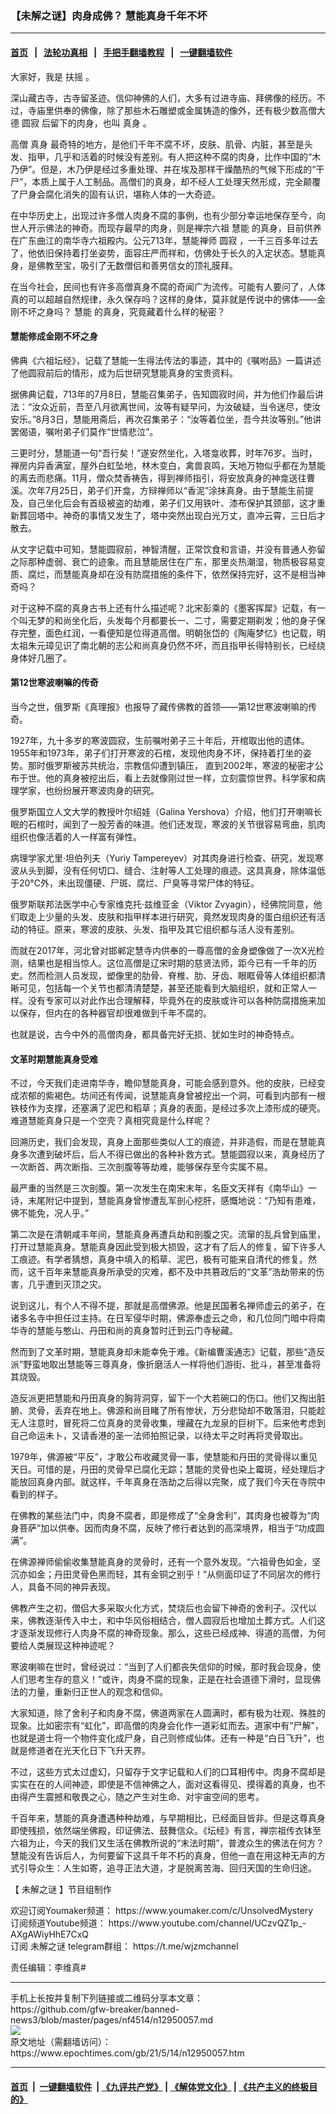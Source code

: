 ### 【未解之谜】肉身成佛？ 慧能真身千年不坏
------------------------

#### [首页](https://github.com/gfw-breaker/banned-news3/blob/master/README.md) &nbsp;&nbsp;|&nbsp;&nbsp; [法轮功真相](https://github.com/begood0513/basic/blob/master/README.md)  &nbsp;&nbsp;|&nbsp;&nbsp; [手把手翻墙教程](https://github.com/gfw-breaker/guides/wiki)  &nbsp;&nbsp;|&nbsp;&nbsp; [一键翻墙软件](https://github.com/gfw-breaker/nogfw/blob/master/README.md)  



<div><p>
 大家好，我是
 <ok href="https://www.epochtimes.com/gb/tag/%E6%89%B6%E6%91%87.html">
  扶摇
 </ok>
 。
</p>
<p>
 深山藏古寺，古寺留圣迹。信仰神佛的人们，大多有过进寺庙、拜佛像的经历。不过，寺庙里供奉的佛像，除了那些木石雕塑或金属铸造的像外，还有极少数高僧大德
 <ok href="https://www.epochtimes.com/gb/tag/%E5%9C%86%E5%AF%82.html">
  圆寂
 </ok>
 后留下的肉身，也叫
 <ok href="https://www.epochtimes.com/gb/tag/%E7%9C%9F%E8%BA%AB.html">
  真身
 </ok>
 。
</p>
<p>
 高僧
 <ok href="https://www.epochtimes.com/gb/tag/%E7%9C%9F%E8%BA%AB.html">
  真身
 </ok>
 最奇特的地方，是他们千年不腐不坏，皮肤、肌骨、内脏，甚至是头发、指甲，几乎和活着的时候没有差别。有人把这种不腐的肉身，比作中国的“木乃伊”。但是，木乃伊是经过多重处理、并在埃及那样干燥酷热的气候下形成的“干尸”，本质上属于人工制品。高僧们的真身，却不经人工处理天然形成，完全颠覆了尸身会腐化消失的固有认识，堪称人体的一大奇迹。
</p>
<p>
 <center>
  <center>
  </center>
 </center>
 在中华历史上，出现过许多僧人肉身不腐的事例，也有少部分幸运地保存至今，向世人开示佛法的神奇。而现存最早的肉身，则是禅宗六祖
 <ok href="https://www.epochtimes.com/gb/tag/%E6%85%A7%E8%83%BD.html">
  慧能
 </ok>
 的真身，目前供养在广东曲江的南华寺六祖殿内。公元713年，慧能禅师
 <ok href="https://www.epochtimes.com/gb/tag/%E5%9C%86%E5%AF%82.html">
  圆寂
 </ok>
 ，一千三百多年过去了，他依旧保持着打坐姿势，面容庄严而祥和，仿佛处于长久的入定状态。慧能真身，是佛教至宝，吸引了无数僧侣和善男信女的顶礼膜拜。
</p>
<p>
 在当今社会，民间也有许多高僧真身不腐的奇闻广为流传。可能有人要问了，人体真的可以超越自然规律，永久保存吗？这样的身体，莫非就是传说中的佛体——金刚不坏之身吗？
 <ok href="https://www.epochtimes.com/gb/tag/%E6%85%A7%E8%83%BD.html">
  慧能
 </ok>
 的真身，究竟藏着什么样的秘密？
</p>
<h4>
 慧能修成金刚不坏之身
</h4>
<p>
 佛典《六祖坛经》，记载了慧能一生得法传法的事迹，其中的《嘱咐品》一篇讲述了他圆寂前后的情形，成为后世研究慧能真身的宝贵资料。
</p>
<p>
 据佛典记载，713年的7月8日，慧能召集弟子，告知圆寂时间，并为他们作最后讲法：“汝众近前，吾至八月欲离世间，汝等有疑早问，为汝破疑，当令迷尽，使汝安乐。”8月3日，慧能用斋后，再次召集弟子：“汝等着位坐，吾今共汝等别。”他讲罢偈语，嘱咐弟子们莫作“世情悲泣”。
</p>
<p>
 三更时分，慧能道一句“吾行矣！”遂安然坐化，入塔龛收葬，时年76岁。当时，禅房内异香满室，屋外白虹坠地，林木变白，禽兽哀鸣，天地万物似乎都在为慧能的离去而悲痛。11月，僧众焚香祷告，得到禅师指引，将安放真身的神龛送往曹溪。次年7月25日，弟子们开龛，方辩禅师以“香泥”涂抹真身。由于慧能生前提及，自己坐化后会有首级被盗的劫难，弟子们又用铁叶、漆布保护其颈部，这才重新葬回塔中。神奇的事情又发生了，塔中突然出现白光万丈，直冲云霄，三日后才散去。
</p>
<p>
 从文字记载中可知，慧能圆寂前，神智清醒，正常饮食和言语，并没有普通人弥留之际那种虚弱、衰亡的迹象。而且慧能居住在广东，那里炎热潮湿，物质极容易变质、腐烂，而慧能真身却在没有防腐措施的条件下，依然保持完好，这不是相当神奇吗？
</p>
<p>
 对于这种不腐的真身古书上还有什么描述呢？北宋彭乘的《墨客挥犀》记载，有一个叫无梦的和尚坐化后，头发每个月都要长一、二寸，需要定期剃发；他的身子保存完整，面色红润，一看便知是位得道高僧。明朝张岱的《陶庵梦忆》也记载，明太祖朱元璋见识了南北朝的志公和尚真身仍然不坏，而且指甲长得特别长，已经绕身体好几圈了。
</p>
<h4>
 第12世寒波喇嘛的传奇
</h4>
<p>
 当今之世，俄罗斯《真理报》也报导了藏传佛教的首领——第12世寒波喇嘛的传奇。
</p>
<p>
 1927年，九十多岁的寒波圆寂，生前嘱咐弟子三十年后，开棺取出他的遗体。1955年和1973年，弟子们打开寒波的石棺，发现他肉身不坏，保持着打坐的姿势。那时俄罗斯被苏共统治，宗教信仰遭到镇压， 直到2002年，寒波的秘密才公布于世。他的真身被挖出后，看上去就像刚过世一样，立刻震惊世界。科学家和病理学家，也纷纷展开寒波肉身的研究。
</p>
<p>
 俄罗斯国立人文大学的教授叶尔绍娃（Galina Yershova）介绍，他们打开喇嘛长眠的石棺时，闻到了一股芳香的味道。他们还发现，寒波的关节很容易弯曲，肌肉组织也像活着的人一样富有弹性。
</p>
<p>
 病理学家尤里‧坦伯列夫（Yuriy Tampereyev）对其肉身进行检查、研究，发现寒波从头到脚，没有任何切口、缝合、注射等人工处理的痕迹。这具真身，除体温低于20°C外，未出现僵硬、尸斑、腐烂、尸臭等寻常尸体的特征。
</p>
<p>
 俄罗斯联邦法医学中心专家维克托‧兹维亚金（Viktor Zvyagin），经佛院同意，他们取走上少量的头发、皮肤和指甲样本进行研究，竟然发现肉身的蛋白组织还有活动的特征。原来，寒波的皮肤、头发、指甲及其它组织都与活人没有差别。
</p>
<p>
 而就在2017年，河北曾对邯郸定慧寺内供奉的一尊高僧的金身塑像做了一次X光检测，结果也是相当惊人。这位高僧是辽宋时期的慈贤法师，距今已有一千年的历史。然而检测人员发现，塑像里的肋骨、脊椎、肋、牙齿、眼眶骨等人体组织都清晰可见，包括每一个关节也都清清楚楚，甚至还能看到大脑组织，就和正常人一样。没有专家可以对此作出合理解释，毕竟外在的皮肤或许可以各种防腐措施来加以保存，但内在的各种器官却很难做到千年不腐的。
</p>
<p>
 也就是说，古今中外的高僧肉身，都具备完好无损、犹如生时的神奇特点。
</p>
<h4>
 文革时期慧能真身受难
</h4>
<p>
 不过，今天我们走进南华寺，瞻仰慧能真身，可能会感到意外。他的皮肤，已经变成浓郁的紫褐色。坊间还有传闻，说慧能真身曾被挖出一个洞，可看到内部有一根铁枝作为支撑，还塞满了泥巴和稻草；真身的表面，是经过多次上漆形成的硬壳。难道慧能真身只是一个空壳？真相究竟是什么样呢？
</p>
<p>
 回溯历史，我们会发现，真身上面那些类似人工的痕迹，并非造假，而是在慧能真身多次遭到破坏后，后人不得已做出的各种补救方式。慧能圆寂以来，真身经历了一次断首、两次断指、三次剖腹等等劫难，能够保存至今实属不易。
</p>
<p>
 最严重的当然是三次剖腹。第一次发生在南宋末年，名臣文天祥有《南华山》一诗，末尾附记中提到，慧能真身曾惨遭乱军剖心挖肝，感慨地说：“乃知有患难，佛不能免，况人乎。”
</p>
<p>
 第二次是在清朝咸丰年间，慧能真身再遭兵劫和剖腹之灾。流窜的乱兵曾到庙里，打开过慧能真身。慧能真身因此受到极大损毁，这才有了后人的修复，留下许多人工痕迹。有学者猜想，真身中填入的稻草、泥巴，极有可能来自清代的修复。然而，这千百年来慧能真身所承受的灾难，都不及中共篡政后的“文革”浩劫带来的伤害，几乎遭到灭顶之灾。
</p>
<p>
 说到这儿，有个人不得不提，那就是高僧佛源。他是民国著名禅师虚云的弟子，在诸多名寺中担任过主持。在日军侵华时期，佛源奉虚云之命，和几位同门暗中将南华寺的慧能与憨山、丹田和尚的真身暂时迁到云门寺秘藏。
</p>
<p>
 然而到了文革时期，慧能真身却未能幸免于难。《新编曹溪通志》记载，那些“造反派”野蛮地取出慧能等三尊真身，像折磨活人一样将他们游街、批斗，甚至准备将其烧毁。
</p>
<p>
 造反派更把慧能和丹田真身的胸背洞穿，留下一个大若碗口的伤口。他们又掏出脏腑、灵骨，丢弃在地上。佛源和尚目睹了所有惨状，万分悲恸却不敢落泪，只能趁无人注意时，冒死将二位真身的灵骨收集，埋藏在九龙泉的巨树下。后来他考虑到自己命运未卜，又请香港的圣一法师拍照记录，以待太平之时再将灵骨取出。
</p>
<p>
 1979年，佛源被“平反”，才敢公布收藏灵骨一事，使慧能和丹田的灵骨得以重见天日。可惜的是，丹田的灵骨早已腐化无踪；慧能的灵骨也染上霉斑，经处理后才能放回真身内部。就这样，千年真身在浩劫之后得以完聚，成了我们今天在寺院中看到的样子。
</p>
<p>
 在佛教的某些法门中，肉身不腐者，即是修成了“全身舍利”，其肉身也被尊为“肉身菩萨”加以供奉。因而肉身不腐，反映了修行者达到的高深境界，相当于“功成圆满”。
</p>
<p>
 在佛源禅师偷偷收集慧能真身的灵骨时，还有一个意外发现。“六祖骨色如金，坚沉亦如金；丹田灵骨色黑而轻，其有金铜之别乎！”从侧面印证了不同层次的修行人，具备不同的神异表现。
</p>
<p>
 佛教产生之初，僧侣大多采取火化方式，焚烧后也会留下神奇的舍利子。汉代以来，佛教逐渐传入中土，和中华风俗相结合，僧人圆寂后也增加土葬方式。人们这才逐渐发现修行人肉身不腐的神奇现象。那么，这些已经成神、得道的高僧，为何要给人类展现这种神迹呢？
</p>
<p>
 寒波喇嘛在世时，曾经说过：“当到了人们都丧失信仰的时候，那时我会现身，使人们思考生存的意义！”或许，肉身不腐的现象，正是在社会道德下滑时，显现佛法的力量，重新归正世人的观念和信仰。
</p>
<p>
 大家知道，除了舍利子和肉身不腐，佛道两家在人圆满时，都有极为壮观、殊胜的现象。比如密宗有“虹化”，即高僧的肉身会化作一道彩虹而去。道家中有“尸解”，也就是道士将一个物件变化成尸身，自己则修成仙体。还有一种是“白日飞升”，也就是修道者在光天化日下飞升天界。
</p>
<p>
 不过，这些方式太过虚幻，只留存于文字记载和人们的口耳相传中。肉身不腐却是实实在在的人间神迹，即使是不信神佛之人，面对这看得见、摸得着的真身，也不由得产生震撼和敬畏之心，随之产生对生命、对宇宙空间的思考。
</p>
<p>
 千百年来，慧能的真身遭遇种种劫难，与早期相比，已经面目皆非。但是这尊真身即使残损，依然端坐佛殿，印证佛法、鼓舞信众。《坛经》有言，禅宗祖传衣钵至六祖为止，今天的我们又生活在佛教所说的“末法时期”，普渡众生的佛法在何方？慧能没有告诉后人，为何要留下这具千年不朽的真身，但他一直在用这种无声的方式引导众生：人生如寄，追寻正法大道，才是脱离苦海、回归天国的生命归途。
</p>
<p>
 【
 <ok href="https://www.epochtimes.com/gb/tag/%E6%9C%AA%E8%A7%A3%E4%B9%8B%E8%B0%9C.html">
  未解之谜
 </ok>
 】节目组制作
</p>
<p>
 欢迎订阅Youmaker频道：
 <ok href="https://www.youmaker.com/c/UnsolvedMystery">
  https://www.youmaker.com/c/UnsolvedMystery
  <br/>
 </ok>
 订阅频道Youtube频道：
 <ok href="https://www.youtube.com/channel/UCzvQZ1p_-AXgAWiyHhE7CxQ">
  https://www.youtube.com/channel/UCzvQZ1p_-AXgAWiyHhE7CxQ
 </ok>
 <br/>
 订阅
 <ok href="https://www.epochtimes.com/gb/tag/%E6%9C%AA%E8%A7%A3%E4%B9%8B%E8%B0%9C.html">
  未解之谜
 </ok>
 telegram群组：
 <ok href="https://t.me/wjzmchannel">
  https://t.me/wjzmchannel
 </ok>
</p>
<p>
 责任编辑：李维真#
</p>
</div>
<hr/>
手机上长按并复制下列链接或二维码分享本文章：<br/>
https://github.com/gfw-breaker/banned-news3/blob/master/pages/nf4514/n12950057.md <br/>
<a href='https://github.com/gfw-breaker/banned-news3/blob/master/pages/nf4514/n12950057.md'><img src='https://github.com/gfw-breaker/banned-news3/blob/master/pages/nf4514/n12950057.md.png'/></a> <br/>
原文地址（需翻墙访问）：https://www.epochtimes.com/gb/21/5/14/n12950057.htm


------------------------
#### [首页](https://github.com/gfw-breaker/banned-news3/blob/master/README.md) &nbsp;|&nbsp; [一键翻墙软件](https://github.com/gfw-breaker/nogfw/blob/master/README.md) &nbsp;| [《九评共产党》](https://github.com/gfw-breaker/9ping.md/blob/master/README.md#九评之一评共产党是什么) | [《解体党文化》](https://github.com/gfw-breaker/jtdwh.md/blob/master/README.md) | [《共产主义的终极目的》](https://github.com/gfw-breaker/gczydzjmd.md/blob/master/README.md)


<img src='http://gfw-breaker.win/banned-news3/pages/nf4514/n12950057.md' width='0px' height='0px'/>